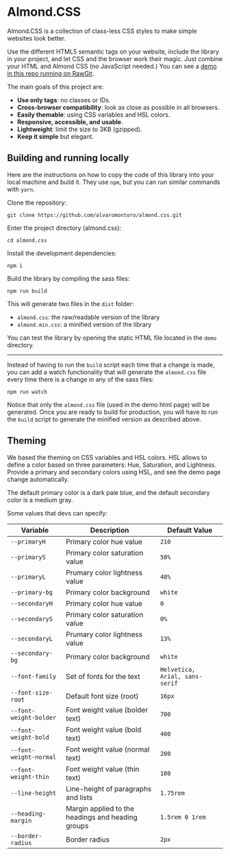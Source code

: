 # Almond.CSS

Almond.CSS is a collection of class-less CSS styles to make simple websites look better.

Use the different HTML5 semantic tags on your website, include the library in your project, and let CSS and the browser work their magic. Just combine your HTML and Almond CSS (no JavaScript needed.) You can see a [demo in this repo running on RawGit](https://ghcdn.rawgit.org/alvaromontoro/almond.css/master/demo/index.html).

The main goals of this project are:

- **Use only tags**: no classes or IDs.
- **Cross-browser compatibility**: look as close as possible in all browsers.
- **Easily themable**: using CSS variables and HSL colors.
- **Responsive, accessible, and usable**.
- **Lightweight**: limit the size to 3KB (gzipped).
- **Keep it simple** but elegant.

## Building and running locally

Here are the instructions on how to copy the code of this library into your local machine and build it. They use `npm`, but you can run similar commands with `yarn`.

Clone the repository:

```
git clone https://github.com/alvaromontoro/almond.css.git
```

Enter the project directory (almond.css):

```
cd almond.css
```

Install the development dependencies:

```
npm i
```

Build the library by compiling the sass files:

```
npm run build
```

This will generate two files in the `dist` folder:

- `almond.css`: the raw/readable version of the library
- `almond.min.css`: a minified version of the library

You can test the library by opening the static HTML file located in the `demo` directory.

----

Instead of having to run the `build` script each time that a change is made, you can add a watch functionality that will generate the `almond.css` file every time there is a change in any of the sass files:

```
npm run watch
```

Notice that only the `almond.css` file (used in the demo html page) will be generated. Once you are ready to build for production, you will have to run the `build` script to generate the minified version as described above.


## Theming

We based the theming on CSS variables and HSL colors. HSL allows to define a color based on three parameters: Hue, Saturation, and Lightness. Provide a primary and secondary colors using HSL, and see the demo page change automatically.

The default primary color is a dark pale blue, and the default secondary color is a medium gray.

Some values that devs can specify:

| Variable | Description | Default Value |
|----------|-------------|---------------|
| `--primaryH` | Primary color hue value | `210` |
| `--primaryS` | Primary color saturation value | `50%` |
| `--primaryL` | Prumary color lightness value | `40%` |
| `--primary-bg` | Primary color background | `white` |
| `--secondaryH` | Primary color hue value | `0` |
| `--secondaryS` | Primary color saturation value | `0%` |
| `--secondaryL` | Prumary color lightness value | `13%` |
| `--secondary-bg` | Primary color background | `white` |
| `--font-family` | Set of fonts for the text | `Helvetica, Arial, sans-serif` |
| `--font-size-root` | Default font size (root) | `16px` |
| `--font-weight-bolder` | Font weight value (bolder text) | `700` |
| `--font-weight-bold` | Font weight value (bold text) | `400` |
| `--font-weight-normal` | Font weight value (normal text) | `200` |
| `--font-weight-thin` | Font weight value (thin text) | `100` |
| `--line-height` | Line-height of paragraphs and lists | `1.75rem` |
| `--heading-margin` | Margin applied to the headings and heading groups | `1.5rem 0 1rem` |
| `--border-radius` | Border radius | `2px` |
